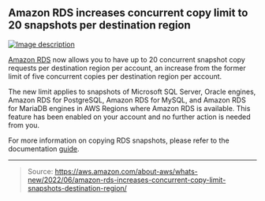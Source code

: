## Amazon RDS increases concurrent copy limit to 20 snapshots per destination region

[![Image description](https://dev-to-uploads.s3.amazonaws.com/uploads/articles/r71m2wk06x3ib803b96l.png)](https://serverspace.io/ref/466650)

[Amazon RDS](https://aws.amazon.com/rds/) now allows you to have up to 20 concurrent snapshot copy requests per destination region per account, an increase from the former limit of five concurrent copies per destination region per account.

The new limit applies to snapshots of Microsoft SQL Server, Oracle engines, Amazon RDS for PostgreSQL, Amazon RDS for MySQL, and Amazon RDS for MariaDB engines in AWS Regions where Amazon RDS is available. This feature has been enabled on your account and no further action is needed from you.

For more information on copying RDS snapshots, please refer to the documentation [guide](https://docs.aws.amazon.com/AmazonRDS/latest/UserGuide/USER_CopySnapshot.html).

---

>Source: https://aws.amazon.com/about-aws/whats-new/2022/06/amazon-rds-increases-concurrent-copy-limit-snapshots-destination-region/